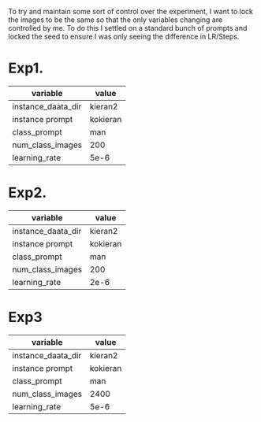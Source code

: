 To try and maintain some sort of control over the experiment, I want to lock the images to be the same so that the only variables changing are controlled by me. To do this I settled on a standard bunch of prompts and locked the seed to ensure I was only seeing the difference in LR/Steps.

# Exp1.

| variable           | value    |
| ------------------ | -------- |
| instance_daata_dir | kieran2  |
| instance prompt    | kokieran |
| class_prompt       | man      |
| num_class_images   | 200      |
| learning_rate      | 5e-6     |

# Exp2.

| variable           | value    |
| ------------------ | -------- |
| instance_daata_dir | kieran2  |
| instance prompt    | kokieran |
| class_prompt       | man      |
| num_class_images   | 200      |
| learning_rate      | 2e-6     |

# Exp3

| variable           | value    |
| ------------------ | -------- |
| instance_daata_dir | kieran2  |
| instance prompt    | kokieran |
| class_prompt       | man      |
| num_class_images   | 2400     |
| learning_rate      | 5e-6     |
